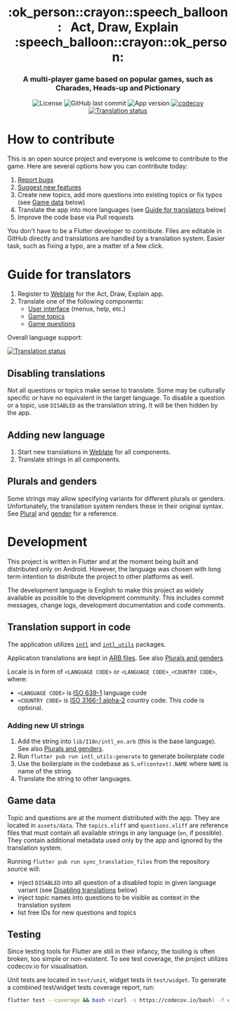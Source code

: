 <h1 align="center" style="border-bottom: none;">:ok_person::crayon::speech_balloon:&nbsp;&nbsp; Act, Draw, Explain &nbsp;&nbsp;:speech_balloon::crayon::ok_person:</h1>
<h3 align="center">A multi-player game based on popular games, such as Charades, Heads-up and Pictionary</h3>

<p align="center">
    <img alt="License" src="https://img.shields.io/github/license/radeklat/act-draw-explain">
    <img alt="GitHub last commit" src="https://img.shields.io/github/last-commit/radeklat/act-draw-explain">
    <img alt="App version" src="https://img.shields.io/badge/dynamic/yaml?color=informational&label=version&query=version&url=https%3A%2F%2Fraw.githubusercontent.com%2Fradeklat%2Fact-draw-explain%2Fmaster%2Fpubspec.yaml">
    <a href="https://codecov.io/gh/radeklat/act-draw-explain">
        <img alt="codecov" src="https://codecov.io/gh/radeklat/act-draw-explain/branch/master/graph/badge.svg">
    </a>
    <a href="https://weblate.lat.sk/engage/act-draw-explain/?utm_source=github">
        <img alt="Translation status" src="https://weblate.lat.sk/widgets/act-draw-explain/-/svg-badge.svg">
    </a>
</p>

# How to contribute

This is an open source project and everyone is welcome to contribute to the game. Here are several options how you can contribute today:

1. [Report bugs](https://github.com/radeklat/act-draw-explain/issues/new/choose)
2. [Suggest new features](https://github.com/radeklat/act-draw-explain/issues/new/choose)
3. Create new topics, add more questions into existing topics or fix typos (see [Game data](#game-data) below)
4. Translate the app into more languages (see [Guide for translators](#guide-for-translators) below)
5. Improve the code base via Pull requests

You don't have to be a Flutter developer to contribute. Files are editable in GitHub directly and translations are handled by a translation system. Easier task, such as fixing a typo, are a matter of a few click.

# Guide for translators

1. Register to [Weblate](https://weblate.lat.sk/engage/act-draw-explain/) for the Act, Draw, Explain app.
2. Translate one of the following components:
   * [User interface](https://weblate.lat.sk/projects/act-draw-explain/flutter-app/) (menus, help, etc.)
   * [Game topics](https://weblate.lat.sk/projects/act-draw-explain/game-topics/)
   * [Game questions](https://weblate.lat.sk/projects/act-draw-explain/game-questions/)

Overall language support:

[![Translation status](https://weblate.lat.sk/widgets/act-draw-explain/-/multi-auto.svg)](https://weblate.lat.sk/engage/act-draw-explain/?utm_source=widget)

## Disabling translations

Not all questions or topics make sense to translate. Some may be culturally specific or have no equivalent in the target language. To disable a question or a topic, use `DISABLED` as the translation string. It will be then hidden by the app.

## Adding new language

1. Start new translations in [Weblate](https://weblate.lat.sk/projects/act-draw-explain/) for all components.
2. Translate strings in all components.

## Plurals and genders

Some strings may allow specifying variants for different plurals or genders. Unfortunately, the translation system renders these in their original syntax. See [Plural](https://support.crowdin.com/icu-message-syntax/#plural) and [gender](https://support.crowdin.com/icu-message-syntax/#select) for a reference.

# Development

This project is written in Flutter and at the moment being built and distributed only on Android. However, the language was chosen with long term intention to distribute the project to other platforms as well.

The development language is English to make this project as widely available as possible to the development community. This includes commit messages, change logs, development documentation and code comments.

## Translation support in code

The application utilizes [`intl`](https://pub.dev/packages/intl) and [`intl_utils`](https://pub.dev/packages/intl_utils) packages.

Application translations are kept in [ARB files](https://github.com/google/app-resource-bundle/wiki/ApplicationResourceBundleSpecification). See also [Plurals and genders](#plurals-and-genders).

Locale is in form of `<LANGUAGE CODE>` or `<LANGUAGE CODE>_<COUNTRY CODE>`, where:
* `<LANGUAGE CODE>` is [ISO 639-1](https://en.wikipedia.org/wiki/List_of_ISO_639-1_codes) language code
* `<COUNTRY CODE>` is [ISO 3166-1 alpha-2](https://en.wikipedia.org/wiki/ISO_3166-1_alpha-2#Officially_assigned_code_elements) country code. This code is optional.

### Adding new UI strings

1. Add the string into `lib/I10n/intl_en.arb` (this is the base language). See also  [Plurals and genders](#plurals-and-genders).
2. Run `flutter pub run intl_utils:generate` to generate boilerplate code
3. Use the boilerplate in the codebase as `S.of(context).NAME` where `NAME` is name of the string.
4. Translate the string to other languages.

## Game data

Topic and questions are at the moment distributed with the app. They are located in `assets/data`. The `topics.xliff` and `questions.xliff` are reference files that must contain all available strings in any language (`en`, if possible). They contain additional metadata used only by the app and ignored by the translation system.

Running `flutter pub run sync_translation_files` from the repository source will:
* inject `DISABLED` into all question of a disabled topic in given language variant (see [Disabling translations](#disabling-translations) below)
* inject topic names into questions to be visible as context in the translation system
* list free IDs for new questions and topics

## Testing

Since testing tools for Flutter are still in their infancy, the tooling is often broken, too simple or non-existent. To see test coverage, the project utilizes codecov.io for visualisation.

Unit tests are located in `test/unit`, widget tests in `test/widget`. To generate a combined test/widget tests coverage report, run:

```bash
flutter test --coverage && bash <(curl -s https://codecov.io/bash) -f coverage/lcov.info
```

